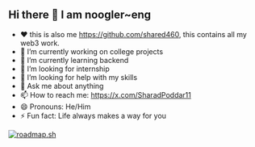## Hi there 👋 I am noogler~eng
- ❤️ this is also me https://github.com/shared460, this contains all my web3 work.
- 🔭 I’m currently working on college projects
- 🌱 I’m currently learning backend
- 👯 I’m looking for internship
- 🤔 I’m looking for help with my skills
- 💬 Ask me about anything
- 📫 How to reach me: https://x.com/SharadPoddar11
- 😄 Pronouns: He/Him
- ⚡ Fun fact: Life always makes a way for you

<!--
**noogler-eng/noogler-eng** is a ✨ _special_ ✨ repository because its `README.md` (this file) appears on your GitHub profile.

Here are some ideas to get you started:

- 🔭 I’m currently working on ...
- 🌱 I’m currently learning ...
- 👯 I’m looking to collaborate on ...
- 🤔 I’m looking for help with ...
- 💬 Ask me about ...
- 📫 How to reach me: ...
- 😄 Pronouns: ...
- ⚡ Fun fact: ...
-->

[![roadmap.sh](https://roadmap.sh/card/wide/66867ac59fbd874667e03ad6?variant=dark)](https://roadmap.sh)
